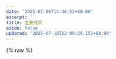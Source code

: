 ```yaml
---
date: '2025-07-06T14:46:53+08:00'
excerpt: ''
title: 主要成员
aside: false
updated: '2025-07-18T22:00:39.151+08:00'
---
```

{% raw %}
    <style>
        /* 成员卡片容器：网格布局 */
        .members-grid {
            display: grid;
            grid-template-columns: repeat(auto-fit, minmax(240px, 1fr));
            gap: 30px;
            max-width: 1200px;
            margin: 0 auto;
        }

        /* 单个成员卡片样式 */
        .member-card {
            background-color: #ffffff;
            border-radius: 8px;
            padding: 24px;
            text-align: center;
            transition: transform 0.3s ease, box-shadow 0.3s ease;
        }
        .member-card:hover {
            transform: translateY(-5px);
            box-shadow: 0 8px 20px rgb(255, 255, 255);
        }

        /* 头像样式 - 修改为正方形 */
        .member-avatar {
            width: 120px;  /* 增加宽度 */
            height: 120px; /* 保持与宽度一致 */
            border-radius: 4px; /* 修改为方形圆角 */
            overflow: hidden;
            margin: 0 auto 16px;
            position: relative; /* 为悬停效果添加定位 */
            border: 2px solid #4caf50; /* 添加边框 */
            transition: all 0.3s ease; /* 过渡效果 */
        }
        .member-avatar img {
            width: 100%;
            height: 100%;
            object-fit: cover;
            transition: transform 0.5s ease; /* 图片缩放过渡 */
        }
        
        /* 头像悬停效果 */
        .member-card:hover .member-avatar {
            border-color: #66bb6a; /* 悬停时边框变色 */
            box-shadow: 0 0 15px rgba(76, 175, 80, 0.5); /* 添加发光效果 */
        }
        .member-card:hover .member-avatar img {
            transform: scale(1.1); /* 图片放大 */
        }

        /* 成员名称样式 */
        .member-name {
            font-size: 20px;
            margin-bottom: 8px;
            position: relative;
            display: inline-block;
            color: black;
        }
        .member-name::after {
            content: "";
            position: absolute;
            left: 50%;
            bottom: -6px;
            width: 30px;
            height: 2px;
            background-color: #4caf50; /* 修改为绿色下划线 */
            transform: translateX(-50%);
        }

        /* 链接样式 */
        .member-link {
            display: block;
            color: #4caf50; /* 绿色链接 */
            text-decoration: none;
            font-size: 14px;
            margin-top: 8px;
            transition: color 0.3s ease;
        }
        .member-link:hover {
            color: #66bb6a;
        }
    </style>
    <!-- 成员卡片容器 -->
    <div class="members-grid">
        <!-- 卡片1 -->
        <div class="member-card">
            <div class="member-avatar">
                <img src="http://q2.qlogo.cn/headimg_dl?dst_uin=1015000721&spec=100" alt="MhYa520">
            </div>
            <div class="member-name">MhYa520</div>
            <!-- <a class="member-link" href="https://space.bilibili.com/1668014367" target="_blank">
                https://space.bilibili.com/1668014367
            </a> -->
        </div>

        <!-- 卡片2 -->
        <div class="member-card">
            <div class="member-avatar">
                <img src="https://avatars.githubusercontent.com/u/93808231?v=4" alt="Sorasaku">
            </div>
            <div class="member-name">Sorasaku Yu</div>
            <a class="member-link" href="www.zhngjah.space" target="_blank">
                主页
            </a>
        </div>
{% endraw %}
